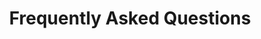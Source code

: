 ---
title: Frequently Asked Questions
sidenav: true
parent: About
category: Lovell FHCC Overview
sortOrder: 5
faqQuestions:
  - question: What is the Captain James A. Lovell Federal Health Care Center?
    answer: The Captain James A. Lovell Federal Health Care Center (Lovell FHCC) is a first-of-its-kind partnership between the Department of Defense (DOD) and Department of Veterans Affairs (VA). It’s a fully integrated federal health care center that serves both DOD and VA patient populations. Located in North Chicago, Illinois, Lovell FHCC was established in October 2010 to provide health care to Service members, Veterans and other beneficiaries.<br /><br />Lovell FHCC shares medical and non-medical services and operates via fully integrated DOD/VA medical personnel and leadership team. Now known as legacy interoperability capabilities, DOD and VA implemented functionalities enabling joint patient registration and orders portability for laboratory results and consultations; one medical staff with single departments; single systems such as human resources, finance, performance measures, workload and personnel; and one local budget.<br /><br />Lovell FHCC provides eligible beneficiaries with a single check-in process and standardized patient care. Lovell FHCC provides a full spectrum of health care for patients, including full medical and surgical care, a large array of medical sub-specialties, a variety of mental health services, a Community Living Center and many other programs.<br /><br />Lovell FHCC’s information technology and information management teams safely interface DOD and VA health information technology systems to support an integrated facility.
  - question: Who are Lovell FHCC’s beneficiaries?
    answer: Lovell FHCC provides health care to 90,000 patients per year, including Service members, Veterans and other beneficiaries throughout northern Illinois and southeastern Wisconsin. Lovell FHCC ensures the nearly 50,000 Navy recruits who transition through Naval Station Great Lakes each year are medically ready.
  - question: What’s the history behind the development of Lovell FHCC?
    answer: In May 2005, the DOD/VA Health Executive Council signed an agreement to integrate the North Chicago VA Medical Center and the Naval Health Clinic Great Lakes, establishing Lovell FHCC. The two facilities merged and became Lovell FHCC in October 2010. In 2014, the Defense Medical Information Exchange Program Management Office and VA Office of Information and Technology assumed Lovell FHCC management roles and responsibilities. In March 2016, DOD and VA recommended, and Congress concurred with, the continuation of Lovell FHCC as a demonstration of an integrated facility, focusing on implementation and improvements.
  - question: What is Lovell FHCC’s reporting structure?
    answer: Lovell FHCC operates under an integrated governance structure and a single line of authority to manage DOD and VA medical and dental care, while continuing to meet the unique missions of both Departments. A senior VA official serves as the Lovell FHCC Director with a Navy Deputy who has management authority over all military-related activities to ensure complete operational readiness. An advisory board of senior DOD and VA representatives oversees Lovell FHCC operations, providing input and monitoring performance as an integrated facility. Currently, Lovell FHCC reports to Veteran Integrated Service Networks (VISN) as a VA facility, to the Navy as a military medical treatment facility and to the Lovell FHCC Advisory Board, DOD/VA Health Executive Committee and Joint Executive Committee.
  - question: How is the Lovell FHCC facility structured?
    answer: Lovell FHCC consists of the East Campus and the West Campus. The East Campus hosts the Navy Recruit Training Command and provides care to active-duty Navy personnel and recruits. The West Campus provides a full spectrum of health care for both DOD and VA patients, including full medical and surgical care, medical sub-specialties, mental health services and many other programs.
---